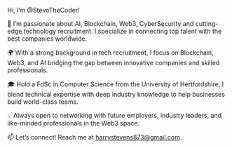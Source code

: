 Hi, I’m @StevoTheCoder!

👀 I’m passionate about AI, Blockchain, Web3, CyberSecurity and cutting-edge technology recruitment. I specialize in connecting top talent with the best companies worldwide.

🌍 With a strong background in tech recruitment, I focus on Blockchain, Web3, and AI bridging the gap between innovative companies and skilled professionals.

🎓 Hold a FdSc in Computer Science from the University of Hertfordshire, I blend technical expertise with deep industry knowledge to help businesses build world-class teams.

💡 Always open to networking with future employers, industry leaders, and like-minded professionals in the Web3 space.

📫 Let’s connect! Reach me at harrystevens873@gmail.com.
